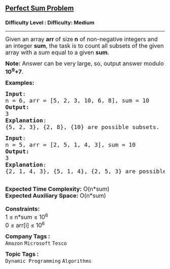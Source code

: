 <h2><a href="https://www.geeksforgeeks.org/problems/perfect-sum-problem5633/1">Perfect Sum Problem</a></h2><h3>Difficulty Level : Difficulty: Medium</h3><hr><div class="problems_problem_content__Xm_eO"><p><span style="font-size: 18px;">Given an array <strong>arr </strong>of size<strong> n</strong>&nbsp;of non-negative integers and an integer <strong>sum</strong>, the task is to count&nbsp;all subsets of the given array with a sum equal to a given <strong>sum</strong>.</span></p>
<p><span style="font-size: 18px;"><strong>Note:</strong> Answer can be very large, so, output answer modulo <strong>10<sup>9</sup>+7</strong>.</span></p>
<p><span style="font-size: 18px;"><strong>Examples:</strong></span></p>
<pre><span style="font-size: 18px;"><strong>Input</strong>: <br>n = 6, arr = [5, 2, 3, 10, 6, 8], sum = 10
<strong>Output:</strong> <br>3</span>
<span style="font-size: 18px;"><strong>Explanation</strong>: <br>{5, 2, 3}, {2, 8}, {10} are possible subsets.</span></pre>
<pre><span style="font-size: 18px;"><strong>Input</strong>: <br>n = 5, arr = [2, 5, 1, 4, 3], sum = 10
<strong>Output:</strong> <br>3</span>
<span style="font-size: 18px;"><strong>Explanation</strong>: <br>{2, 1, 4, 3}, {5, 1, 4}, {2, 5, 3} are possible subsets.</span></pre>
<div><span style="font-size: 18px;"><strong><br>Expected Time Complexity:</strong> O(n*sum)<br><strong>Expected Auxiliary Space:</strong> O(n*sum)<br><strong><br>Constraints:</strong><br>1 ≤ n*sum ≤ 10<sup>6</sup></span></div>
<div><span style="font-size: 18px;">0 ≤ arr[i] ≤&nbsp;10<sup>6</sup></span></div></div><p><span style=font-size:18px><strong>Company Tags : </strong><br><code>Amazon</code>&nbsp;<code>Microsoft</code>&nbsp;<code>Tesco</code>&nbsp;<br><p><span style=font-size:18px><strong>Topic Tags : </strong><br><code>Dynamic Programming</code>&nbsp;<code>Algorithms</code>&nbsp;